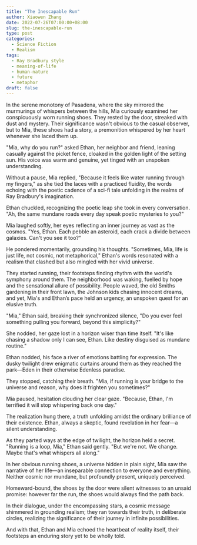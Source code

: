```yaml
---
title: "The Inescapable Run"
author: Xiaowen Zhang
date: 2022-07-26T07:00:00+08:00
slug: the-inescapable-run
type: post
categories:
  - Science Fiction
  - Realism
tags:
  - Ray Bradbury style
  - meaning-of-life
  - human-nature
  - future
  - metaphor
draft: false
---
```


In the serene monotony of Pasadena, where the sky mirrored the murmurings of whispers between the hills, Mia curiously examined her conspicuously worn running shoes. They rested by the door, streaked with dust and mystery. Their significance wasn't obvious to the casual observer, but to Mia, these shoes had a story, a premonition whispered by her heart whenever she laced them up.

"Mia, why do you run?" asked Ethan, her neighbor and friend, leaning casually against the picket fence, cloaked in the golden light of the setting sun. His voice was warm and genuine, yet tinged with an unspoken understanding.

Without a pause, Mia replied, "Because it feels like water running through my fingers," as she tied the laces with a practiced fluidity, the words echoing with the poetic cadence of a sci-fi tale unfolding in the realms of Ray Bradbury's imagination.

Ethan chuckled, recognizing the poetic leap she took in every conversation. "Ah, the same mundane roads every day speak poetic mysteries to you?"

Mia laughed softly, her eyes reflecting an inner journey as vast as the cosmos. "Yes, Ethan. Each pebble an asteroid, each crack a divide between galaxies. Can't you see it too?"

He pondered momentarily, grounding his thoughts. "Sometimes, Mia, life is just life, not cosmic, not metaphorical," Ethan's words resonated with a realism that clashed but also mingled with her vivid universe.

They started running, their footsteps finding rhythm with the world's symphony around them. The neighborhood was waking, fuelled by hope and the sensational allure of possibility. People waved, the old Smiths gardening in their front lawn, the Johnson kids chasing innocent dreams, and yet, Mia's and Ethan’s pace held an urgency, an unspoken quest for an elusive truth.

"Mia," Ethan said, breaking their synchronized silence, "Do you ever feel something pulling you forward, beyond this simplicity?"

She nodded, her gaze lost in a horizon wiser than time itself. "It's like chasing a shadow only I can see, Ethan. Like destiny disguised as mundane routine."

Ethan nodded, his face a river of emotions battling for expression. The dusky twilight drew enigmatic curtains around them as they reached the park—Eden in their otherwise Edenless paradise.

They stopped, catching their breath. "Mia, if running is your bridge to the universe and reason, why does it frighten you sometimes?"

Mia paused, hesitation clouding her clear gaze. "Because, Ethan, I'm terrified it will stop whispering back one day."

The realization hung there, a truth unfolding amidst the ordinary brilliance of their existence. Ethan, always a skeptic, found revelation in her fear—a silent understanding. 

As they parted ways at the edge of twilight, the horizon held a secret. "Running is a loop, Mia," Ethan said gently. "But we're not. We change. Maybe that's what whispers all along."

In her obvious running shoes, a universe hidden in plain sight, Mia saw the narrative of her life—an inseparable connection to everyone and everything. Neither cosmic nor mundane, but profoundly present, uniquely perceived.

Homeward-bound, the shoes by the door were silent witnesses to an unsaid promise: however far the run, the shoes would always find the path back.

In their dialogue, under the encompassing stars, a cosmic message shimmered in grounding realism; they ran towards their truth, in deliberate circles, realizing the significance of their journey in infinite possibilities.

And with that, Ethan and Mia echoed the heartbeat of reality itself, their footsteps an enduring story yet to be wholly told.